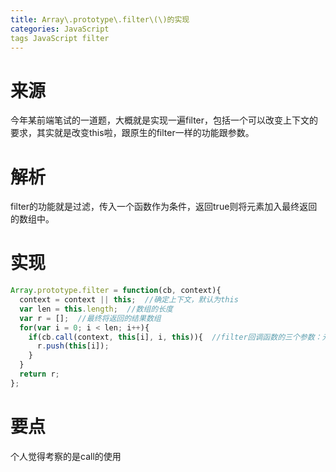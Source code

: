 ```yaml
---
title: Array\.prototype\.filter\(\)的实现
categories: JavaScript
tags JavaScript filter
---
```


# 来源

今年某前端笔试的一道题，大概就是实现一遍filter，包括一个可以改变上下文的要求，其实就是改变this啦，跟原生的filter一样的功能跟参数。

# 解析

filter的功能就是过滤，传入一个函数作为条件，返回true则将元素加入最终返回的数组中。

# 实现

```javascript
Array.prototype.filter = function(cb, context){
  context = context || this;  //确定上下文，默认为this
  var len = this.length;  //数组的长度
  var r = [];  //最终将返回的结果数组
  for(var i = 0; i < len; i++){
    if(cb.call(context, this[i], i, this)){  //filter回调函数的三个参数：元素值，元素索引，原数组
      r.push(this[i]);
    }
  }
  return r;
};
```

# 要点

个人觉得考察的是call的使用
